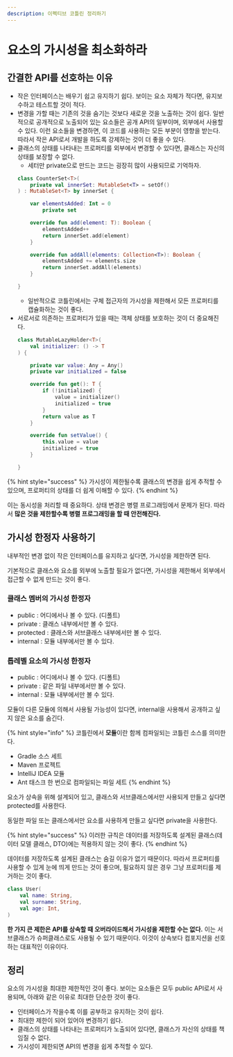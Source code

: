 ```yaml
---
description: 이펙티브 코틀린 정리하기
---
```


# 요소의 가시성을 최소화하라

## 간결한 API를 선호하는 이유

- 작은 인터페이스는 배우기 쉽고 유지하기 쉽다. 보이는 요소 자체가 적다면, 유지보수하고 테스트할 것이 적다.
- 변경을 가할 때는 기존의 것을 숨기는 것보다 새로운 것을 노출하는 것이 쉽다. 일반적으로 공개적으로 노출되어 있는 요소들은 공개 API의 일부이며, 외부에서 사용할 수 있다. 이런 요소들을 변경하면, 이 코드를 사용하는 모든 부분이 영향을 받는다. 따라서 작은 API로서 개발을 하도록 강제하는 것이 더 좋을 수 있다.
- 클래스의 상태를 나타내는 프로퍼티를 외부에서 변경할 수 있다면, 클래스는 자신의 상태를 보장할 수 없다. 
    - 세터만 private으로 만드는 코드는 굉장히 많이 사용되므로 기억하자.
    ```kotlin
    class CounterSet<T>(
        private val innerSet: MutableSet<T> = setOf()
    ) : MutableSet<T> by innerSet {

        var elementsAdded: Int = 0
            private set

        override fun add(element: T): Boolean {
            elementsAdded++
            return innerSet.add(element)
        }

        override fun addAll(elements: Collection<T>): Boolean {
            elementsAdded += elements.size
            return innerSet.addAll(elements)
        }

    }
    ```
    - 일반적으로 코틀린에서는 구체 접근자의 가시성을 제한해서 모든 프로퍼티를 캡슐화하는 것이 좋다.
- 서로서로 의존하는 프로퍼티가 있을 때는 객체 상태를 보호하는 것이 더 중요해진다.
    ```kotlin
    class MutableLazyHolder<T>(
        val initializer: () -> T
    ) {

        private var value: Any = Any()
        private var initialized = false

        override fun get(): T {
            if (!initialized) {
                value = initializer()
                initialized = true
            }
            return value as T
        }

        override fun setValue() {
            this.value = value
            initialized = true
        }

    }
    ```

{% hint style="success" %}
가시성이 제한될수록 클래스의 변경을 쉽게 추적할 수 있으며, 프로퍼티의 상태를 더 쉽게 이해할 수 있다. 
{% endhint %}

이는 동시성을 처리할 때 중요하다. 상태 변경은 병렬 프로그래밍에서 문제가 된다. 따라서 **많은 것을 제한할수록 병렬 프로그래밍을 할 때 안전해진다.**

## 가시성 한정자 사용하기

내부적인 변경 없이 작은 인터페이스를 유지하고 싶다면, 가시성을 제한하면 된다.

기본적으로 클래스와 요소를 외부에 노출할 필요가 없다면, 가시성을 제한해서 외부에서 접근할 수 없게 만드는 것이 좋다.

### 클래스 멤버의 가시성 한정자

- public : 어디에서나 볼 수 있다. (디폴트)
- private : 클래스 내부에서만 볼 수 있다.
- protected : 클래스와 서브클래스 내부에서만 볼 수 있다.
- internal : 모듈 내부에서만 볼 수 있다.

### 톱레벨 요소의 가시성 한정자

- public : 어디에서나 볼 수 있다. (디폴트)
- private : 같은 파일 내부에서만 볼 수 있다.
- internal : 모듈 내부에서만 볼 수 있다.

모듈이 다른 모듈에 의해서 사용될 가능성이 있다면, internal을 사용해서 공개하고 싶지 않은 요소를 숨긴다.

{% hint style="info" %}
코틀린에서 **모듈**이란 함께 컴파일되는 코틀린 소스를 의미한다.

- Gradle 소스 세트
- Maven 프로젝트
- IntelliJ IDEA 모듈
- Ant 태스크 한 번으로 컴파일되는 파일 세트
{% endhint %}

요소가 상속을 위해 설계되어 있고, 클래스와 서브클래스에서만 사용되게 만들고 싶다면 protected를 사용한다.

동일한 파일 또는 클래스에서만 요소를 사용하게 만들고 싶다면 private을 사용한다.

{% hint style="success" %}
이러한 규칙은 데이터를 저장하도록 설계된 클래스(데이터 모델 클래스, DTO)에는 적용하지 않는 것이 좋다.
{% endhint %}

데이터를 저장하도록 설계된 클래스는 숨길 이유가 없기 때문이다. 따라서 프로퍼티를 사용할 수 있게 눈에 띄게 만드는 것이 좋으며, 필요하지 않은 경우 그냥 프로퍼티를 제거하는 것이 좋다.

```kotlin
class User(
    val name: String,
    val surname: String,
    val age: Int,
)
```

**한 가지 큰 제한은 API를 상속할 때 오버라이드해서 가시성을 제한할 수는 없다.** 이는 서브클래스가 슈퍼클래스로도 사용될 수 있기 때문이다. 이것이 상속보다 컴포지션을  선호하는 대표적인 이유이다.

## 정리

요소의 가시성을 최대한 제한적인 것이 좋다. 보이는 요소들은 모두 public API로서 사용되며, 아래와 같은 이유로 최대한 단순한 것이 좋다.

- 인터페이스가 작을수록 이를 공부하고 유지하는 것이 쉽다.
- 최대한 제한이 되어 있어야 변경하기 쉽다.
- 클래스의 상태를 나타내는 프로퍼티가 노출되어 있다면, 클래스가 자신의 상태를 책임질 수 없다.
- 가시성이 제한되면 API의 변경을 쉽게 추적할 수 있다.